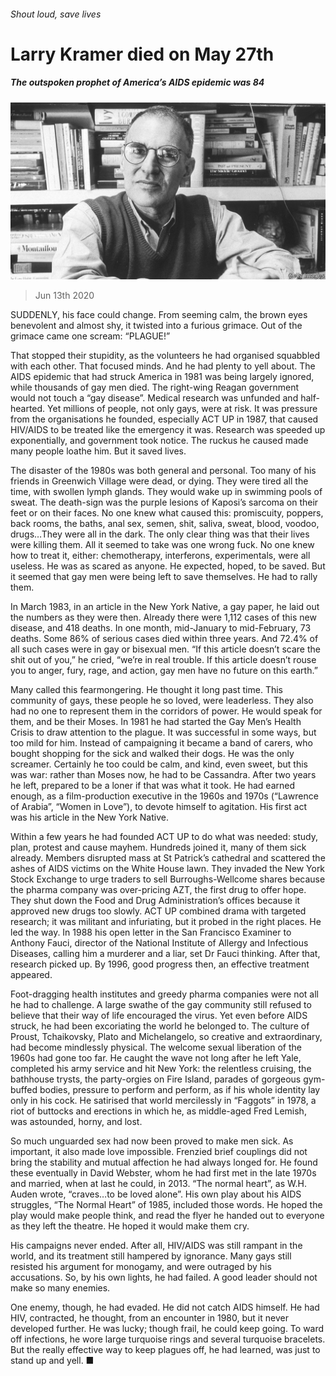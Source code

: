###### Shout loud, save lives

# Larry Kramer died on May 27th 

##### The outspoken prophet of America’s AIDS epidemic was 84 

![image](images/20200613_OBP001_0.jpg) 

> Jun 13th 2020 

SUDDENLY, his face could change. From seeming calm, the brown eyes benevolent and almost shy, it twisted into a furious grimace. Out of the grimace came one scream: “PLAGUE!”

That stopped their stupidity, as the volunteers he had organised squabbled with each other. That focused minds. And he had plenty to yell about. The AIDS epidemic that had struck America in 1981 was being largely ignored, while thousands of gay men died. The right-wing Reagan government would not touch a “gay disease”. Medical research was unfunded and half-hearted. Yet millions of people, not only gays, were at risk. It was pressure from the organisations he founded, especially ACT UP in 1987, that caused HIV/AIDS to be treated like the emergency it was. Research was speeded up exponentially, and government took notice. The ruckus he caused made many people loathe him. But it saved lives.


The disaster of the 1980s was both general and personal. Too many of his friends in Greenwich Village were dead, or dying. They were tired all the time, with swollen lymph glands. They would wake up in swimming pools of sweat. The death-sign was the purple lesions of Kaposi’s sarcoma on their feet or on their faces. No one knew what caused this: promiscuity, poppers, back rooms, the baths, anal sex, semen, shit, saliva, sweat, blood, voodoo, drugs…They were all in the dark. The only clear thing was that their lives were killing them. All it seemed to take was one wrong fuck. No one knew how to treat it, either: chemotherapy, interferons, experimentals, were all useless. He was as scared as anyone. He expected, hoped, to be saved. But it seemed that gay men were being left to save themselves. He had to rally them.

In March 1983, in an article in the New York Native, a gay paper, he laid out the numbers as they were then. Already there were 1,112 cases of this new disease, and 418 deaths. In one month, mid-January to mid-February, 73 deaths. Some 86% of serious cases died within three years. And 72.4% of all such cases were in gay or bisexual men. “If this article doesn’t scare the shit out of you,” he cried, “we’re in real trouble. If this article doesn’t rouse you to anger, fury, rage, and action, gay men have no future on this earth.”

Many called this fearmongering. He thought it long past time. This community of gays, these people he so loved, were leaderless. They also had no one to represent them in the corridors of power. He would speak for them, and be their Moses. In 1981 he had started the Gay Men’s Health Crisis to draw attention to the plague. It was successful in some ways, but too mild for him. Instead of campaigning it became a band of carers, who bought shopping for the sick and walked their dogs. He was the only screamer. Certainly he too could be calm, and kind, even sweet, but this was war: rather than Moses now, he had to be Cassandra. After two years he left, prepared to be a loner if that was what it took. He had earned enough, as a film-production executive in the 1960s and 1970s (“Lawrence of Arabia”, “Women in Love”), to devote himself to agitation. His first act was his article in the New York Native.

Within a few years he had founded ACT UP to do what was needed: study, plan, protest and cause mayhem. Hundreds joined it, many of them sick already. Members disrupted mass at St Patrick’s cathedral and scattered the ashes of AIDS victims on the White House lawn. They invaded the New York Stock Exchange to urge traders to sell Burroughs-Wellcome shares because the pharma company was over-pricing AZT, the first drug to offer hope. They shut down the Food and Drug Administration’s offices because it approved new drugs too slowly. ACT UP combined drama with targeted research; it was militant and infuriating, but it probed in the right places. He led the way. In 1988 his open letter in the San Francisco Examiner to Anthony Fauci, director of the National Institute of Allergy and Infectious Diseases, calling him a murderer and a liar, set Dr Fauci thinking. After that, research picked up. By 1996, good progress then, an effective treatment appeared.

Foot-dragging health institutes and greedy pharma companies were not all he had to challenge. A large swathe of the gay community still refused to believe that their way of life encouraged the virus. Yet even before AIDS struck, he had been excoriating the world he belonged to. The culture of Proust, Tchaikovsky, Plato and Michelangelo, so creative and extraordinary, had become mindlessly physical. The welcome sexual liberation of the 1960s had gone too far. He caught the wave not long after he left Yale, completed his army service and hit New York: the relentless cruising, the bathhouse trysts, the party-orgies on Fire Island, parades of gorgeous gym-buffed bodies, pressure to perform and perform, as if his whole identity lay only in his cock. He satirised that world mercilessly in “Faggots” in 1978, a riot of buttocks and erections in which he, as middle-aged Fred Lemish, was astounded, horny, and lost.

So much unguarded sex had now been proved to make men sick. As important, it also made love impossible. Frenzied brief couplings did not bring the stability and mutual affection he had always longed for. He found these eventually in David Webster, whom he had first met in the late 1970s and married, when at last he could, in 2013. “The normal heart”, as W.H. Auden wrote, “craves…to be loved alone”. His own play about his AIDS struggles, “The Normal Heart” of 1985, included those words. He hoped the play would make people think, and read the flyer he handed out to everyone as they left the theatre. He hoped it would make them cry.

His campaigns never ended. After all, HIV/AIDS was still rampant in the world, and its treatment still hampered by ignorance. Many gays still resisted his argument for monogamy, and were outraged by his accusations. So, by his own lights, he had failed. A good leader should not make so many enemies.

One enemy, though, he had evaded. He did not catch AIDS himself. He had HIV, contracted, he thought, from an encounter in 1980, but it never developed further. He was lucky; though frail, he could keep going. To ward off infections, he wore large turquoise rings and several turquoise bracelets. But the really effective way to keep plagues off, he had learned, was just to stand up and yell. ■

